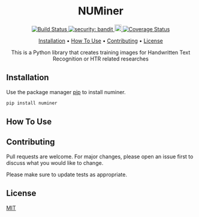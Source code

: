 <h1 align="center">
  NUMiner
</h1>

<p align="center">
  <a href="https://travis-ci.org/khasbilegt/numiner">
    <img src="https://travis-ci.org/khasbilegt/numiner.svg?branch=master" alt="Build Status">
  </a>
  <a href="https://github.com/PyCQA/bandit">
    <img src="https://img.shields.io/badge/security-bandit-yellow.svg"
         alt="security: bandit">
  </a>
  <a href="https://badge.fury.io/py/numiner">
    <img src="https://badge.fury.io/py/numiner.svg" alt="PyPI version" height="18">
  </a>
  <a href='https://coveralls.io/github/khasbilegt/numiner?branch=master'>
    <img src='https://coveralls.io/repos/github/khasbilegt/numiner/badge.svg?branch=master' alt='Coverage Status' />
  </a>
</p>

<p align="center">
  <a href="#installation">Installation</a> •
  <a href="#how-to-use">How To Use</a> •
  <a href="#contributing">Contributing</a> •
  <a href="#license">License</a>
</p>

<p align="center">This is a Python library that creates training images for Handwritten Text Recognition or HTR related researches</p>

## Installation

Use the package manager [pip](https://pip.pypa.io/en/stable/) to install numiner.

```bash
pip install numiner
```

## How To Use

## Contributing

Pull requests are welcome. For major changes, please open an issue first to discuss what you would like to change.

Please make sure to update tests as appropriate.

## License

[MIT](https://choosealicense.com/licenses/mit/)
